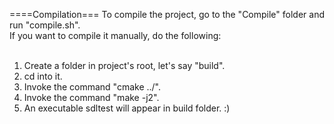 ====Compilation===
To compile the project, go to the "Compile" folder and run "compile.sh".<br>
If you want to compile it manually, do the following:<br>
<br>
1. Create a folder in project's root, let's say "build". <br>
2. cd into it.<br>
3. Invoke the command "cmake ../".<br>
4. Invoke the command "make -j2". <br>
5. An executable sdltest will appear in build folder. :) <br>
